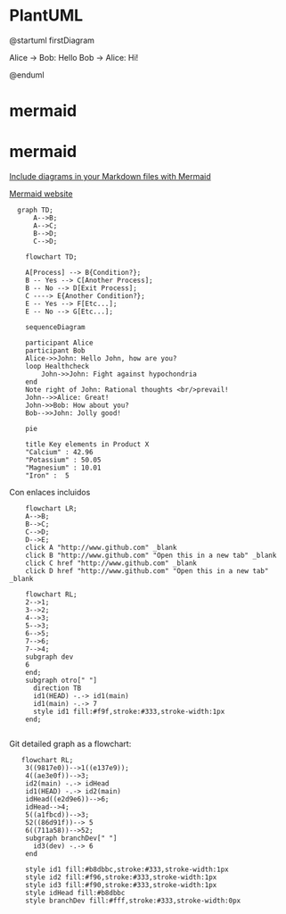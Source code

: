# PlantUML

@startuml firstDiagram

Alice -> Bob: Hello
Bob -> Alice: Hi!

@enduml

# mermaid

# mermaid
[Include diagrams in your Markdown files with Mermaid](https://github.blog/2022-02-14-include-diagrams-markdown-files-mermaid/)   

[Mermaid website](https://mermaid-js.github.io/mermaid/) 

```mermaid
  graph TD;
      A-->B;
      A-->C;
      B-->D;
      C-->D;
```

```mermaid
    flowchart TD;

    A[Process] --> B{Condition?};
    B -- Yes --> C[Another Process];
    B -- No --> D[Exit Process];
    C ----> E{Another Condition?};
    E -- Yes --> F[Etc...];
    E -- No --> G[Etc...];

```

```mermaid
    sequenceDiagram

    participant Alice
    participant Bob
    Alice->>John: Hello John, how are you?
    loop Healthcheck
        John->>John: Fight against hypochondria
    end
    Note right of John: Rational thoughts <br/>prevail!
    John-->>Alice: Great!
    John->>Bob: How about you?
    Bob-->>John: Jolly good!
```    

```mermaid
    pie

    title Key elements in Product X
    "Calcium" : 42.96
    "Potassium" : 50.05
    "Magnesium" : 10.01
    "Iron" :  5
```

Con enlaces incluidos

```mermaid
    flowchart LR;
    A-->B;
    B-->C;
    C-->D;
    D-->E;
    click A "http://www.github.com" _blank
    click B "http://www.github.com" "Open this in a new tab" _blank
    click C href "http://www.github.com" _blank
    click D href "http://www.github.com" "Open this in a new tab" _blank
```

```mermaid
    flowchart RL;
    2-->1;
    3-->2;
    4-->3;
    5-->3;
    6-->5;
    7-->6;
    7-->4;
    subgraph dev
    6
    end;
    subgraph otro[" "]
      direction TB
      id1(HEAD) -.-> id1(main)
      id1(main) -.-> 7
      style id1 fill:#f9f,stroke:#333,stroke-width:1px
    end;
    
```

Git detailed graph as a flowchart:

```mermaid
   flowchart RL;
    3((9817e0))-->1((e137e9));
    4((ae3e0f))-->3;
    id2(main) -.-> idHead
    id1(HEAD) -.-> id2(main)
    idHead((e2d9e6))-->6;
    idHead-->4;
    5((a1fbcd))-->3;
    52((86d91f))--> 5
    6((711a58))-->52;
    subgraph branchDev[" "]
      id3(dev) -.-> 6
    end
    
    style id1 fill:#b8dbbc,stroke:#333,stroke-width:1px
    style id2 fill:#f96,stroke:#333,stroke-width:1px
    style id3 fill:#f90,stroke:#333,stroke-width:1px
    style idHead fill:#b8dbbc
    style branchDev fill:#fff,stroke:#333,stroke-width:0px
    
```
    

